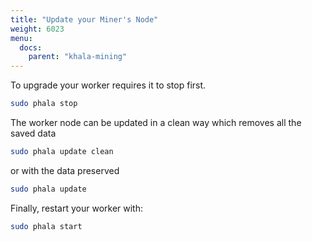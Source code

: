 ```yaml
---
title: "Update your Miner's Node"
weight: 6023
menu:
  docs:
    parent: "khala-mining"
---
```


To upgrade your worker requires it to stop first.

```bash
sudo phala stop
```

The worker node can be updated in a clean way which removes all the saved data

```bash
sudo phala update clean
```

or with the data preserved

```bash
sudo phala update
```

Finally, restart your worker with:

```bash
sudo phala start
```
